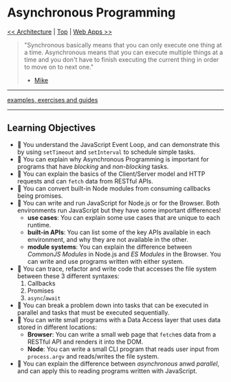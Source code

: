 # Asynchronous Programming

[<< Architecture](../architecture/README.md) | [Top](../README.md) | [Web Apps >>](<../web-ap[Top](../README.md)>)

> "Synchronous basically means that you can only execute one thing at a time. Asynchronous means that you can execute multiple things at a time and you don't have to finish executing the current thing in order to move on to next one."
>
> - [Mike](https://stackoverflow.com/a/33585047)

---

[examples, exercises and guides](https://github.com/HackYourFutureBelgium/asynchronous-programming)

---

## Learning Objectives

- 🥚 You understand the JavaScript Event Loop, and can demonstrate this by using `setTimeout` and `setInterval` to schedule simple tasks.
- 🥚 You can explain why Asynchronous Programming is important for programs that have _blocking_ and _non-blocking_ tasks.
- 🥚 You can explain the basics of the Client/Server model and HTTP requests and can `fetch` data from RESTful APIs.
- 🥚 You can convert built-in Node modules from consuming callbacks being promises.
- 🐣 You can write and run JavaScript for Node.js or for the Browser. Both environments run JavaScript but they have some important differences!
  - **use cases**: You can explain some use cases that are unique to each runtime.
  - **built-in APIs**: You can list some of the key APIs available in each environment, and why they are not available in the other.
  - **module systems**: You can explain the difference between _CommonJS Modules_ in Node.js and _ES Modules_ in the Browser. You can write and use programs written with either system.
- 🐣 You can trace, refactor and write code that accesses the file system between these 3 different syntaxes:
  1. Callbacks
  2. Promises
  3. `async`/`await`
- 🐣 You can break a problem down into tasks that can be executed in parallel and tasks that must be executed sequentially.
- 🐣 You can write small programs with a Data Access layer that uses data stored in different locations:
  - **Browser**: You can write a small web page that `fetch`es data from a RESTful API and renders it into the DOM.
  - **Node**: You can write a small CLI program that reads user input from `process.argv` and reads/writes the file system.
- 🐥 You can explain the difference between _asynchronous_ anwd _parallel_, and can apply this to reading programs written with JavaScript.
